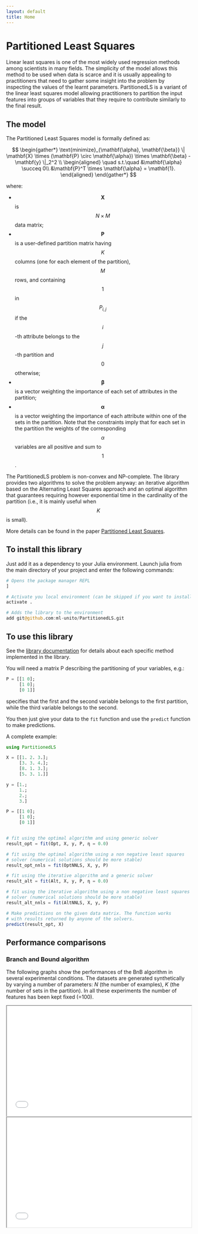 ```yaml
---
layout: default
title: Home
---
```


  <script src="https://cdn.mathjax.org/mathjax/latest/MathJax.js?config=TeX-AMS-MML_HTMLorMML" type="text/javascript"></script>

# Partitioned Least Squares

Linear least squares is one of the most widely used regression methods among scientists in many fields. The simplicity of the model allows this method to be used when data is scarce and it is usually appealing to practitioners that need to gather some insight into the problem by inspecting the values of the learnt parameters. PartitionedLS is a variant of the linear least squares model allowing practitioners to partition the input features into groups of variables that they require to contribute similarly to the final result. 

## The model

The Partitioned Least Squares model is formally defined as:

$$
\begin{gather*}
\text{minimize}_{\mathbf{\alpha}, \mathbf{\beta}} \| \mathbf{X} \times (\mathbf{P} \circ \mathbf{\alpha}) \times \mathbf{\beta} - \mathbf{y} \|_2^2 \\
\begin{aligned}
\quad s.t.\quad  &\mathbf{\alpha}  \succeq 0\\
                    &\mathbf{P}^T \times \mathbf{\alpha} = \mathbf{1}.
\end{aligned}
\end{gather*}
$$

where: 

- $$\mathbf{X}$$ is $$N \times M$$ data matrix;
- $$\mathbf{P}$$ is a user-defined partition matrix having $$K$$ columns (one for each element of the partition), $$M$$ rows, and containing $$1$$ in $$P_{i,j}$$ if the $$i$$-th attribute belongs to the $$j$$-th partition and $$0$$ otherwise;
- $$\mathbf{\beta}$$ is a vector weighting the importance of each set of attributes in the partition;
- $$\mathbf{\alpha}$$ is a vector weighting the importance of each attribute within one of the sets in the partition. Note that the constraints imply that for each set in the partition the weights of the corresponding $$\alpha$$ variables are all positive and sum to $$1$$.

The PartitionedLS problem is non-convex and NP-complete. The library provides two algorithms to solve the problem anyway: an iterative algorithm based on the Alternating Least Squares approach and an optimal algorithm that guarantees requiring however exponential time in the cardinality of the partition (i.e., it is mainly useful when $$K$$ is small).

More details can be found in the paper [Partitioned Least Squares](https://arxiv.org/abs/2006.16202).

## To install this library

Just add it as a dependency to your Julia environment. Launch julia from the main directory of your project and enter the following commands:

```julia
# Opens the package manager REPL
]

# Activate you local environment (can be skipped if you want to install the library globally)
activate .

# Adds the library to the environment
add git@github.com:ml-unito/PartitionedLS.git
```

## To use this library

See the [library documentation](jldocs/build/index.html) for details about
each specific method implemented in the library.

You will need a matrix P describing the partitioning of your variables, e.g.:

```julia
P = [[1 0]; 
     [1 0]; 
     [0 1]]
```

specifies that the first and the second variable belongs to the first partition, while the third variable belongs to the second.

You then just give your data to the `fit` function and use the `predict` function to make predictions. 

A complete example:

```julia
using PartitionedLS

X = [[1. 2. 3.]; 
     [3. 3. 4.]; 
     [8. 1. 3.]; 
     [5. 3. 1.]]

y = [1.; 
     1.; 
     2.; 
     3.]

P = [[1 0]; 
     [1 0]; 
     [0 1]]


# fit using the optimal algorithm and using generic solver
result_opt = fit(Opt, X, y, P, η = 0.0)

# fit using the optimal algorithm using a non negative least squares
# solver (numerical solutions should be more stable)
result_opt_nnls = fit(OptNNLS, X, y, P)

# fit using the iterative algorithm and a generic solver
result_alt = fit(Alt, X, y, P, η = 0.0)

# fit using the iterative algorithm using a non negative least squares
# solver (numerical solutions should be more stable)
result_alt_nnls = fit(AltNNLS, X, y, P)

# Make predictions on the given data matrix. The function works
# with results returned by anyone of the solvers.
predict(result_opt, X)
```

## Performance comparisons

### Branch and Bound algorithm 

The following graphs show the performances of the BnB algorithm in several experimental conditions. The datasets are generated synthetically by varying a number of parameters: $N$ (the number of examples), $K$ (the number of sets in the partition). In all these experiments the number of features has been kept fixed (=100).

<iframe src="BnB_nP.html" width="100%" height="300px"></iframe>
<iframe src="BnB_N.html" width="100%" height="300px"></iframe>